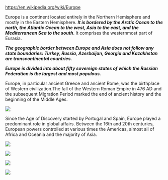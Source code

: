 https://en.wikipedia.org/wiki/Europe

Europe is a continent located entirely in the Northern Hemisphere and mostly in the Eastern Hemisphere. ***It is bordered by the Arctic Ocean to the north, the Atlantic Ocean to the west, Asia to the east, and the Mediterranean Sea to the south***. It comprises the westernmost part of Eurasia.


***The geographic border between Europe and Asia does not follow any state boundaries: Turkey, Russia, Azerbaijan, Georgia and Kazakhstan are transcontinental countries.***


***Europe is divided into about fifty sovereign states of which the Russian Federation is the largest and most populous.***


Europe, in particular ancient Greece and ancient Rome, was the birthplace of Western civilization.The fall of the Western Roman Empire in 476 AD and the subsequent Migration Period marked the end of ancient history and the beginning of the Middle Ages.


![](https://upload.wikimedia.org/wikipedia/commons/thumb/4/44/Europe_orthographic_Caucasus_Urals_boundary_%28with_borders%29.svg/537px-Europe_orthographic_Caucasus_Urals_boundary_%28with_borders%29.svg.png)


Since the Age of Discovery started by Portugal and Spain, Europe played a predominant role in global affairs. Between the 16th and 20th centuries, European powers controlled at various times the Americas, almost all of Africa and Oceania and the majority of Asia.


![](http://ontheworldmap.com/europe/europe-map-max.jpg)


![](http://ontheworldmap.com/europe/political-map-of-europe.jpg)



![](https://i.pinimg.com/originals/94/8e/17/948e17f4ad616e07d12e5b7070942ace.jpg)



![](https://i.pinimg.com/originals/20/0e/9f/200e9fe3212a26519f84c1bfe9ca5f93.gif)


